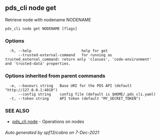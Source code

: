 ## pds_cli node get

Retrieve node with nodename NODENAME

```
pds_cli node get NODENAME [flags]
```

### Options

```
  -h, --help                       help for get
      --trusted-external-command   for running as trusted_external_command: return only 'classes', 'code-environment' and 'trusted-data' properties.
```

### Options inherited from parent commands

```
  -e, --baseuri string   Base URI for the PDS API (default "http://127.0.0.1:4010")
      --config string    config file (default is $HOME/.pds_cli.yaml)
  -t, --token string     API token (default "MY_SECRET_TOKEN")
```

### SEE ALSO

* [pds_cli node](pds_cli_node.md)	 - Operations on nodes

###### Auto generated by spf13/cobra on 7-Dec-2021
